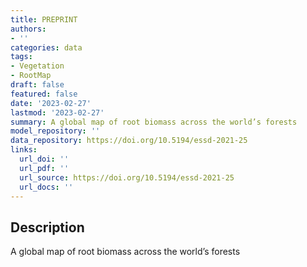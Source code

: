 ```yaml
---
title: PREPRINT
authors:
- ''
categories: data
tags:
- Vegetation
- RootMap
draft: false
featured: false
date: '2023-02-27'
lastmod: '2023-02-27'
summary: A global map of root biomass across the world’s forests
model_repository: ''
data_repository: https://doi.org/10.5194/essd-2021-25
links:
  url_doi: ''
  url_pdf: ''
  url_source: https://doi.org/10.5194/essd-2021-25
  url_docs: ''
---
```


## Description

A global map of root biomass across the world’s forests

